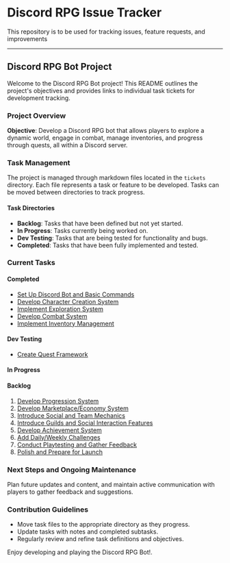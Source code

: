# Discord RPG Issue Tracker
This repository is to be used for tracking issues, feature requests, and improvements

---

## Discord RPG Bot Project

Welcome to the Discord RPG Bot project! This README outlines the project's objectives and provides links to individual task tickets for development tracking.

### Project Overview

**Objective**: Develop a Discord RPG bot that allows players to explore a dynamic world, engage in combat, manage inventories, and progress through quests, all within a Discord server.

### Task Management

The project is managed through markdown files located in the `tickets` directory. Each file represents a task or feature to be developed. Tasks can be moved between directories to track progress.

#### Task Directories

- **Backlog**: Tasks that have been defined but not yet started.
- **In Progress**: Tasks currently being worked on.
- **Dev Testing**: Tasks that are being tested for functionality and bugs.
- **Completed**: Tasks that have been fully implemented and tested.

### Current Tasks

#### Completed

- [Set Up Discord Bot and Basic Commands](tickets/completed/task-setup-bot.md)
- [Develop Character Creation System](tickets/completed/task-character-creation.md)
- [Implement Exploration System](tickets/completed/task-exploration-system.md)
- [Develop Combat System](tickets/completed/task-combat-system.md)
- [Implement Inventory Management](tickets/completed/task-inventory-management.md)

#### Dev Testing

- [Create Quest Framework](tickets/dev-testing/task-quest-framework.md)

#### In Progress


#### Backlog

1. [Develop Progression System](tickets/backlog/task-progression-system.md)
2. [Develop Marketplace/Economy System](tickets/backlog/task-marketplace-economy-system.md)
3. [Introduce Social and Team Mechanics](tickets/backlog/task-social-features.md)
4. [Introduce Guilds and Social Interaction Features](tickets/backlog/task-social-interaction-features.md)
5. [Develop Achievement System](tickets/backlog/task-achievement-system.md)
6. [Add Daily/Weekly Challenges](tickets/backlog/task-daily-weekly-challenges.md)
7. [Conduct Playtesting and Gather Feedback](tickets/backlog/task-playtesting.md)
8. [Polish and Prepare for Launch](tickets/backlog/task-polish-launch.md)

### Next Steps and Ongoing Maintenance

Plan future updates and content, and maintain active communication with players to gather feedback and suggestions.

### Contribution Guidelines

- Move task files to the appropriate directory as they progress.
- Update tasks with notes and completed subtasks.
- Regularly review and refine task definitions and objectives.

Enjoy developing and playing the Discord RPG Bot!.
